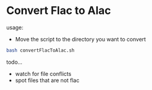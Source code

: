 # Convert Flac to Alac

usage:

* Move the script to the directory you want to convert

```bash
bash convertFlacToAlac.sh
```

todo...
* watch for file conflicts
* spot files that are not flac
